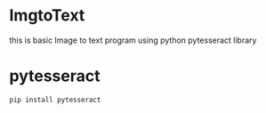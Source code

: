 # ImgtoText
this is basic Image to text  program using python pytesseract library 
# pytesseract 
``pip install pytesseract``
